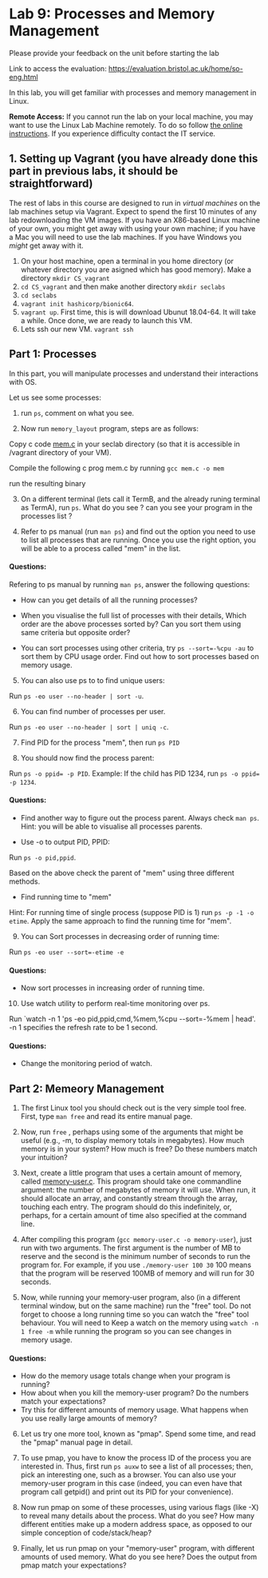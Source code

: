 # Lab 9: Processes and Memory Management

Please provide your feedback on the unit before starting the lab

Link to access the evaluation: https://evaluation.bristol.ac.uk/home/so-eng.html


In this lab, you will get familiar with processes and memory management in Linux.

**Remote Access:** If you cannot run the lab on your local machine, you may want to use the Linux
Lab Machine remotely. To do so follow [the online instructions](https://uob.sharepoint.com/sites/itservices/SitePages/fits-engineering-linux-x2go.aspx).
If you experience difficulty contact the IT service.

                                                                
 ## 1. Setting up Vagrant (you have already done this part in previous labs, it should be straightforward)

The rest of labs in this course are designed to run in *virtual machines* on the lab machines setup via Vagrant. Expect to spend the first 10 minutes
of any lab redownloading the VM images. If you have an X86-based Linux machine of your own, you might get away with using your own machine; if you have a Mac you will need to use the lab machines. If you have Windows you *might* get away with it.


1. On your host machine, open a terminal in you home directory (or whatever directory you are asigned which has good memory). Make a directory `mkdir CS_vagrant`
2. `cd CS_vagrant` and then make another directory `mkdir seclabs`
3. `cd seclabs`
4. `vagrant init hashicorp/bionic64`.
5. `vagrant up`. First time, this is will download Ubunut 18.04-64. It will take a while. Once done, we are ready to launch this VM.
6. Lets ssh our new VM. `vagrant ssh`


## Part 1: Processes

In this part, you will manipulate processes and understand their interactions with OS.

Let us see some processes:

1. run `ps`, comment on what you see. 

2. Now run `memory_layout` program, steps are as follows:

Copy c code [mem.c](https://github.com/cs-uob/COMS20012/blob/master/docs/code/memory_layout.c) in your seclab directory (so that it is accessible in /vagrant directory of your VM).

Compile the following c prog mem.c by running 
`gcc mem.c -o mem`

run the resulting binary

3. On a different terminal (lets call it TermB, and the already runing terminal as TermA), run `ps`. What do you see ? can you see your program in the processes list ?


4. Refer to ps manual (run `man ps`) and find out the option you need to use to list all processes that are running. Once you use the right option, you will be able to a process called "mem" in the list.

#### Questions:

Refering to ps manual by running `man ps`, answer the following questions:

- How can you get details of all the running processes?

- When you visualise the full list of processes with their details, Which order are the above processes sorted by? Can you sort them using same criteria but opposite order?

- You can sort processes using other criteria, try `ps --sort=-%cpu -au` to sort them by CPU usage order.
Find out how to sort processes based on memory usage.


5. You can also use ps to to find unique users:

 Run `ps -eo user --no-header | sort -u`.

6. You can find number of processes per user.

Run `ps -eo user --no-header | sort | uniq -c`.

7. Find PID for the process "mem", then run `ps PID`

8. You should now find the process parent:

  Run `ps -o ppid= -p PID`. Example: If the child has PID 1234, run `ps -o ppid= -p 1234`.

#### Questions:

- Find another way to figure out the process parent. Always check `man ps`. Hint: you will be able to visualise all processes parents.

- Use -o to output PID, PPID:

 Run `ps -o pid,ppid`. 

 Based on the above check the parent of "mem" using three different methods.


- Find running time to "mem"

Hint: For running time of single process (suppose PID is 1) run `ps -p -1 -o etime`. Apply the same approach to find the running time for "mem".



9. You can Sort processes in decreasing order of running time:

Run  `ps -eo user --sort=-etime -e`

#### Questions:

- Now sort processes in increasing order of running time.

10. Use watch utility to perform real-time monitoring over ps.

Run `watch -n 1 'ps -eo pid,ppid,cmd,%mem,%cpu --sort=-%mem | head'. -n 1 specifies the refresh rate to be 1 second.


#### Questions:

- Change the monitoring period of watch.

## Part 2: Memeory Management

1. The first Linux tool you should check out is the very simple tool free. First, type `man free` and read its entire manual page.

2. Now, run `free` , perhaps using some of the arguments that might be useful (e.g., -m, to display memory totals in megabytes). How much memory is in your system? How much is free? Do these numbers match your intuition?

3. Next, create a little program that uses a certain amount of memory, called [memory-user.c](https://github.com/cs-uob/COMS20012/blob/master/docs/code/memory-user.c). This program should take one commandline argument: the number of megabytes of memory it will use. When run, it should allocate an array, and constantly stream through the array, touching each entry. The program should do this indefinitely, or, perhaps, for a certain amount of time also specified at the command line.

4.  After compiling this program (`gcc memory-user.c -o memory-user`), just run with two arguments. The first argument is the number of MB to reserve and the second is the minimum number of seconds to run the program for. For example, if you use `./memory-user 100 30` 100 means that the program will be reserved 100MB of memory and will run for 30 seconds.

5. Now, while running your memory-user program, also (in a different terminal window, but on the same machine) run the "free" tool. Do not forget to choose a long running time so you can watch the "free" tool behaviour. You will need to Keep a watch on the memory using `watch -n 1 free -m` while running the program so you can see changes in memory usage. 

#### Questions:

- How do the memory usage totals change when your program is running? 
- How about when you kill the memory-user program? Do the numbers match your expectations? 
- Try this for different amounts of memory usage. What happens when you use really large amounts of memory?

6. Let us try one more tool, known as "pmap". Spend some time, and read the "pmap" manual page in detail.

7. To use pmap, you have to know the process ID of the process you are interested in. Thus, first run `ps auxw` to see a list of all processes; then, pick an interesting one, such as a browser. You can also use your memory-user program in this case (indeed, you can even have that program call getpid() and print out its PID for your convenience).

8. Now run pmap on some of these processes, using various flags (like -X) to reveal many details about the process. What do you see? How many different entities make up a modern address space, as opposed to our simple conception of code/stack/heap?

9. Finally, let us run pmap on your "memory-user" program, with different amounts of used memory. What do you see here? Does the output from pmap match your expectations?

 






